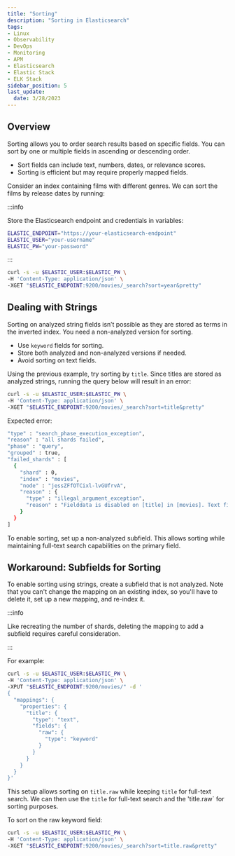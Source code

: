 ```yaml
---
title: "Sorting"
description: "Sorting in Elasticsearch"
tags: 
- Linux
- Observability
- DevOps
- Monitoring 
- APM
- Elasticsearch
- Elastic Stack
- ELK Stack
sidebar_position: 5
last_update:
  date: 3/28/2023
---
```


## Overview

Sorting allows you to order search results based on specific fields. You can sort by one or multiple fields in ascending or descending order.  

- Sort fields can include text, numbers, dates, or relevance scores.  
- Sorting is efficient but may require properly mapped fields.  

Consider an index containing films with different genres. We can sort the films by release dates by running:

:::info 

Store the Elasticsearch endpoint and credentials in variables:  

```bash
ELASTIC_ENDPOINT="https://your-elasticsearch-endpoint"
ELASTIC_USER="your-username"
ELASTIC_PW="your-password"
```  

:::


```bash
curl -s -u $ELASTIC_USER:$ELASTIC_PW \
-H 'Content-Type: application/json' \
-XGET "$ELASTIC_ENDPOINT:9200/movies/_search?sort=year&pretty"
```




## Dealing with Strings  

Sorting on analyzed string fields isn’t possible as they are stored as terms in the inverted index. You need a non-analyzed version for sorting.  

- Use `keyword` fields for sorting.  
- Store both analyzed and non-analyzed versions if needed.  
- Avoid sorting on text fields.

Using the previous example, try sorting by `title`. Since titles are stored as analyzed strings, running the query below will result in an error:

```bash
curl -s -u $ELASTIC_USER:$ELASTIC_PW \
-H 'Content-Type: application/json' \
-XGET "$ELASTIC_ENDPOINT:9200/movies/_search?sort=title&pretty"
```

Expected error:

```bash
"type" : "search_phase_execution_exception",
"reason" : "all shards failed",
"phase" : "query",
"grouped" : true,
"failed_shards" : [
  {
    "shard" : 0,
    "index" : "movies",
    "node" : "jessZFfOTCixl-lvGUfrvA",
    "reason" : {
      "type" : "illegal_argument_exception",
      "reason" : "Fielddata is disabled on [title] in [movies]. Text fields are not optimised for operations that require per-document field data like aggregations and sorting, so these operations are disabled by default. Please use a keyword field instead. Alternatively, set fielddata=true on [title] in order to load field data by uninverting the inverted index. Note that this can use significant memory."
    }
  }
]

```

To enable sorting, set up a non-analyzed subfield. This allows sorting while maintaining full-text search capabilities on the primary field.

## Workaround: Subfields for Sorting  

To enable sorting using strings, create a subfield that is not analyzed. Note that you can't change the mapping on an existing index, so you'll have to delete it, set up a new mapping, and re-index it.

:::info 

Like recreating the number of shards, deleting the mapping to add a subfield requires careful consideration.

:::


For example:  

```bash
curl -s -u $ELASTIC_USER:$ELASTIC_PW \
-H 'Content-Type: application/json' \
-XPUT "$ELASTIC_ENDPOINT:9200/movies/" -d '
{
  "mappings": {
    "properties": {
      "title": {
        "type": "text",
        "fields": {
          "raw": {
            "type": "keyword"
          }
        }
      }
    }
  }
}'
```  

This setup allows sorting on `title.raw` while keeping `title` for full-text search. We can then use the `title` for full-text search and the 'title.raw` for sorting purposes. 

To sort on the raw keyword field:

```bash
curl -s -u $ELASTIC_USER:$ELASTIC_PW \
-H 'Content-Type: application/json' \
-XGET "$ELASTIC_ENDPOINT:9200/movies/_search?sort=title.raw&pretty"
```

 